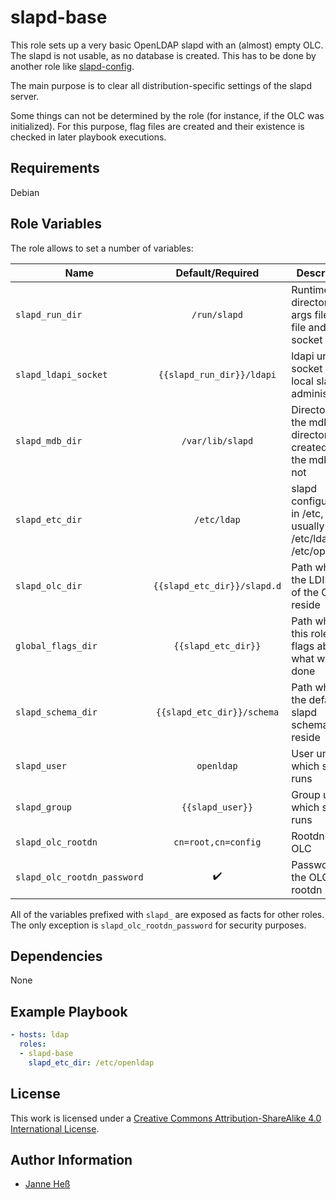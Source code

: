 # slapd-base

This role sets up a very basic OpenLDAP slapd with an (almost) empty OLC.
The slapd is not usable, as no database is created.
This has to be done by another role like [slapd-config](https://github.com/stuvusIT/slapd-config).

The main purpose is to clear all distribution-specific settings of the slapd server.

Some things can not be determined by the role (for instance, if the OLC was initialized).
For this purpose, flag files are created and their existence is checked in later playbook executions.

## Requirements

Debian

## Role Variables

The role allows to set a number of variables:

| Name                        | Default/Required            | Description                                                         |
|-----------------------------|:---------------------------:|---------------------------------------------------------------------|
| `slapd_run_dir`             | `/run/slapd`                | Runtime directory for args file, pid file and ldapi socket          |
| `slapd_ldapi_socket`        | `{{slapd_run_dir}}/ldapi`   | ldapi unix socket for local slapd administration                    |
| `slapd_mdb_dir`             | `/var/lib/slapd`            | Directory for the mdb. The directory is created, but the mdb is not |
| `slapd_etc_dir`             | `/etc/ldap`                 | slapd configuration in /etc, usually /etc/ldap or /etc/openldap     |
| `slapd_olc_dir`             | `{{slapd_etc_dir}}/slapd.d` | Path where the LDIF files of the OLC reside                         |
| `global_flags_dir`          | `{{slapd_etc_dir}}`         | Path where this role puts flags about what was done                 |
| `slapd_schema_dir`          | `{{slapd_etc_dir}}/schema`  | Path where the default slapd schemas reside                         |
| `slapd_user`                | `openldap`                  | User under which slapd runs                                         |
| `slapd_group`               | `{{slapd_user}}`            | Group under which slapd runs                                        |
| `slapd_olc_rootdn`          | `cn=root,cn=config`         | Rootdn of the OLC                                                   |
| `slapd_olc_rootdn_password` | :heavy_check_mark:          | Password for the OLC rootdn                                         |

All of the variables prefixed with `slapd_` are exposed as facts for other roles.
The only exception is `slapd_olc_rootdn_password` for security purposes.

## Dependencies

None

## Example Playbook

```yml
- hosts: ldap
  roles:
  - slapd-base
    slapd_etc_dir: /etc/openldap
```

## License

This work is licensed under a [Creative Commons Attribution-ShareAlike 4.0 International License](http://creativecommons.org/licenses/by-sa/4.0/).

## Author Information

- [Janne Heß](https://github.com/dasJ)
